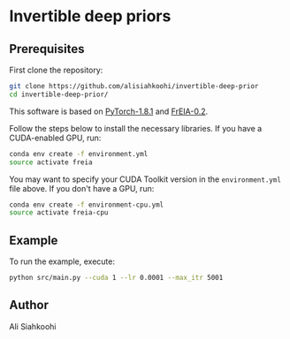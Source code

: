 # Invertible deep priors

## Prerequisites

First clone the repository:

```bash
git clone https://github.com/alisiahkoohi/invertible-deep-prior
cd invertible-deep-prior/
```

This software is based on [PyTorch-1.8.1](https://github.com/pytorch/pytorch/releases/tag/v1.8.0) and [FrEIA-0.2](https://github.com/VLL-HD/FrEIA/releases/tag/v0.2).

Follow the steps below to install the necessary libraries. If you have a CUDA-enabled GPU, run:

```bash
conda env create -f environment.yml
source activate freia
```

You may want to specify your CUDA Toolkit version in the `environment.yml` file above. If you don't have a GPU, run:


```bash
conda env create -f environment-cpu.yml
source activate freia-cpu
```

## Example

To run the example, execute:

```bash
python src/main.py --cuda 1 --lr 0.0001 --max_itr 5001
```

## Author

Ali Siahkoohi
